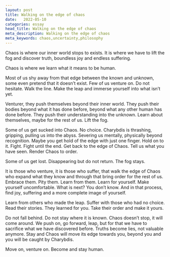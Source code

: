 ```yaml
---
layout: post
title: Walking on the edge of chaos
date:   2022-05-10
categories: essay
head_title: Walking on the edge of chaos
meta_description: Walking on the edge of chaos
meta_keywords: chaos,uncertainty,philosophy
---
```


Chaos is where our inner world stops to exists. It is where we have to lift the fog and discover truth, boundless joy and endless suffering.

Chaos is where we learn what it means to be human.

Most of us shy away from that edge between the known and unknown, some even pretend that it doesn’t exist. Few of us venture on. Do not hesitate. Walk the line. Make the leap and immerse yourself into what isn’t yet.

Venturer, they push themselves beyond their inner world. They push their bodies beyond what it has done before, beyond what any other human has done before. They push their understanding into the unknown. Learn about themselves, maybe for the rest of us. Lift the fog.

Some of us get sucked into Chaos. No choice. Charybdis is thrashing, gripping, pulling us into the abyss. Severing us mentally, physically beyond recognition. Maybe you get hold of the edge with just one finger. Hold on to it. Fight. Fight until the end. Get back to the edge of Chaos. Tell us what you have seen. Render Chaos to order.

Some of us get lost. Disappearing but do not return. The fog stays.

It is those who venture, it is those who suffer, that walk the edge of Chaos who expand what they know and through that bring order for the rest of us. Embrace them. Pity them. Learn from them. Learn for yourself. Make yourself uncomfortable. What is next? You don’t know. And in that process, find joy, suffering and a more complete image of yourself.

Learn from others who made the leap. Suffer with those who had no choice. Read their stories. They learned for you. Take their order and make it yours.

Do not fall behind. Do not stay where it is known. Chaos doesn’t stop, it will come around. We push on, go forward, leap, but for that we have to sacrifice what we have discovered before. Truths become lies, not valuable anymore. Stay and Chaos will move its edge towards you, beyond you and you will be caught by Charybdis.

Move on, venture on. Become and stay human.